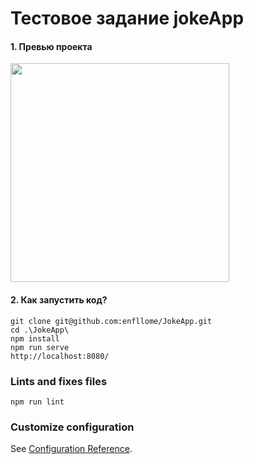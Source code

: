# Тестовое задание jokeApp

#### 1. Превью проекта

<img width="350" alt="" src="https://i.ibb.co/mNFtZkg/1629065719018.png">

#### 2. Как запустить код?

```
git clone git@github.com:enfllome/JokeApp.git
cd .\JokeApp\
npm install
npm run serve
http://localhost:8080/
```

### Lints and fixes files
```
npm run lint
```

### Customize configuration
See [Configuration Reference](https://cli.vuejs.org/config/).
